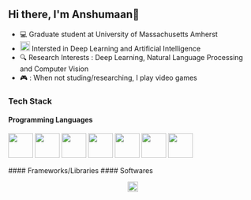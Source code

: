 ## Hi there, I'm Anshumaan👋

- 💻 Graduate student at University of Massachusetts Amherst 
- <img src='https://user-images.githubusercontent.com/98472023/216708835-3b574474-514b-4ca2-9631-c2e3cb5d1084.png' width=20 height=20> Intersted in Deep Learning and Artificial Intelligence
- 🔍 Research Interests : Deep Learning, Natural Language Processing and Computer Vision
- 🎮 : When not studing/researching, I play video games

### Tech Stack 
#### Programming Languages 
<p>
<img src='https://user-images.githubusercontent.com/98472023/216710902-0e5eb188-b15f-4864-9cc8-085f492caa9d.png' width=50 height=50> 
<img src='https://user-images.githubusercontent.com/98472023/216711014-0b25146d-0d9f-44a2-bfbb-197468e3b6a4.png' width=50 height=50> 
<img src='https://user-images.githubusercontent.com/98472023/216711171-8a699183-0364-49cc-8cf6-babe0ecf2dfe.png' width=50 height=50> 
<img src='https://user-images.githubusercontent.com/98472023/216711943-47ee1ace-ac08-4f3c-bd6c-40c1a8e8c691.png' width=50 height=50> 
<img src='https://user-images.githubusercontent.com/98472023/216712028-0a4f992b-b367-456a-9337-1d86c096e8a9.png' width=50 height=50> 
<img src='https://user-images.githubusercontent.com/98472023/216712106-b069862a-7421-44e0-8b44-5e7c80db2b54.png' width=50 height=50> 
<img src='https://user-images.githubusercontent.com/98472023/216711117-4a7f3ba0-e773-4218-83eb-ff4c776779aa.png' width=50 height=50> 
</p>
#### Frameworks/Libraries 
#### Softwares

<p align="center"><img src="https://komarev.com/ghpvc/?username=Anshumaan-Chauhan02&label=Profile%20views&color=0e75b6&style=flat" height=21px/></p>

